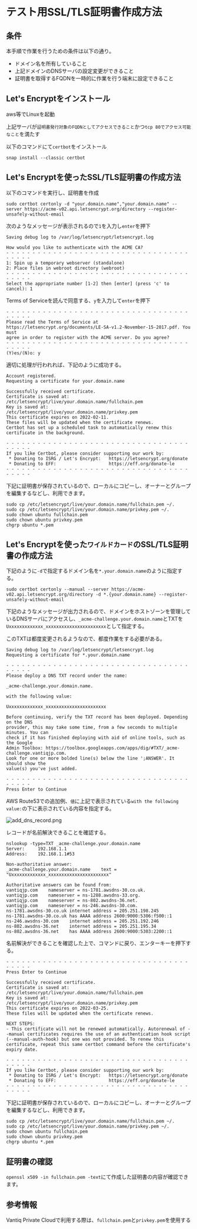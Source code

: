 # テスト用SSL/TLS証明書作成方法

## 条件

本手順で作業を行うための条件は以下の通り。

- ドメイン名を所有していること
- 上記ドメインのDNSサーバの設定変更ができること
- 証明書を取得するFQDNを一時的に作業を行う端末に設定できること

## Let's Encryptをインストール

aws等でLinuxを起動

上記サーバが`証明書発行対象のFQDNとしてアクセスできること`かつ`tcp 80でアクセス可能なこと`を満たす

以下のコマンドにて`certbot`をインストール

```sh:
snap install --classic certbot
```

## Let's Encryptを使ったSSL/TLS証明書の作成方法

以下のコマンドを実行し、証明書を作成

```sh:
sudo certbot certonly -d "your.domain.name","your.domain.name" --server https://acme-v02.api.letsencrypt.org/directory --register-unsafely-without-email
```

次のようなメッセージが表示されるので`1`を入力し`enter`を押下

```sh:
Saving debug log to /var/log/letsencrypt/letsencrypt.log

How would you like to authenticate with the ACME CA?
- - - - - - - - - - - - - - - - - - - - - - - - - - - - - - - - - - - - - - - -
1: Spin up a temporary webserver (standalone)
2: Place files in webroot directory (webroot)
- - - - - - - - - - - - - - - - - - - - - - - - - - - - - - - - - - - - - - - -
Select the appropriate number [1-2] then [enter] (press 'c' to cancel): 1
```

Terms of Serviceを読んで同意する、`y`を入力して`enter`を押下

```sh:
- - - - - - - - - - - - - - - - - - - - - - - - - - - - - - - - - - - - - - - -
Please read the Terms of Service at
https://letsencrypt.org/documents/LE-SA-v1.2-November-15-2017.pdf. You must
agree in order to register with the ACME server. Do you agree?
- - - - - - - - - - - - - - - - - - - - - - - - - - - - - - - - - - - - - - - -
(Y)es/(N)o: y
```

適切に処理が行われれば、下記のように成功する。

```sh:
Account registered.
Requesting a certificate for your.domain.name

Successfully received certificate.
Certificate is saved at: /etc/letsencrypt/live/your.domain.name/fullchain.pem
Key is saved at:         /etc/letsencrypt/live/your.domain.name/privkey.pem
This certificate expires on 2022-02-11.
These files will be updated when the certificate renews.
Certbot has set up a scheduled task to automatically renew this certificate in the background.

- - - - - - - - - - - - - - - - - - - - - - - - - - - - - - - - - - - - - - - -
If you like Certbot, please consider supporting our work by:
 * Donating to ISRG / Let's Encrypt:   https://letsencrypt.org/donate
 * Donating to EFF:                    https://eff.org/donate-le
- - - - - - - - - - - - - - - - - - - - - - - - - - - - - - - - - - - - - - - -
```

下記に証明書が保存されているので、ローカルにコピーし、オーナーとグループを編集するなどし、利用できます。

```sh:
sudo cp /etc/letsencrypt/live/your.domain.name/fullchain.pem ~/.
sudo cp /etc/letsencrypt/live/your.domain.name/privkey.pem ~/.
sudo chown ubuntu fullchain.pem
sudo chown ubuntu privkey.pem
chgrp ubuntu *.pem
```

## Let's Encryptを使った`ワイルドカード`のSSL/TLS証明書の作成方法

下記のように`-d`で指定するドメイン名を`*.your.domain.name`のように指定する。

```sh:
sudo certbot certonly --manual --server https://acme-v02.api.letsencrypt.org/directory -d *.{your.domain.name} --register-unsafely-without-email
```

下記のようなメッセージが出力されるので、ドメインをホストゾーンを管理しているDNSサーバにアクセスし、`_acme-challenge.your.domain.name`とTXTを`Uxxxxxxxxxxxxx_xxxxxxxxxxxxxxxxxxxxxxx`として指定する。

このTXTは都度変更されるようなので、都度作業をする必要がある。

```sh:
Saving debug log to /var/log/letsencrypt/letsencrypt.log
Requesting a certificate for *.your.domain.name

- - - - - - - - - - - - - - - - - - - - - - - - - - - - - - - - - - - - - - - -
Please deploy a DNS TXT record under the name:

_acme-challenge.your.domain.name.

with the following value:

Uxxxxxxxxxxxxx_xxxxxxxxxxxxxxxxxxxxxxx

Before continuing, verify the TXT record has been deployed. Depending on the DNS
provider, this may take some time, from a few seconds to multiple minutes. You can
check if it has finished deploying with aid of online tools, such as the Google
Admin Toolbox: https://toolbox.googleapps.com/apps/dig/#TXT/_acme-challenge.vantiqjp.com.
Look for one or more bolded line(s) below the line ';ANSWER'. It should show the
value(s) you've just added.

- - - - - - - - - - - - - - - - - - - - - - - - - - - - - - - - - - - - - - - -
Press Enter to Continue
```

AWS Route53での追加例、`値`に上記で表示されている`with the following value:`の下に表示されている内容を指定する。

![add_dns_record.png](../../imgs/add_dns_record.png)

レコードが名前解決できることを確認する。

```sh:
nslookup -type=TXT _acme-challenge.your.domain.name
Server:		192.168.1.1
Address:	192.168.1.1#53

Non-authoritative answer:
_acme-challenge.your.domain.name	text = "Uxxxxxxxxxxxxx_xxxxxxxxxxxxxxxxxxxxxxx"

Authoritative answers can be found from:
vantiqjp.com	nameserver = ns-1781.awsdns-30.co.uk.
vantiqjp.com	nameserver = ns-1288.awsdns-33.org.
vantiqjp.com	nameserver = ns-802.awsdns-36.net.
vantiqjp.com	nameserver = ns-246.awsdns-30.com.
ns-1781.awsdns-30.co.uk	internet address = 205.251.198.245
ns-1781.awsdns-30.co.uk	has AAAA address 2600:9000:5306:f500::1
ns-246.awsdns-30.com	internet address = 205.251.192.246
ns-802.awsdns-36.net	internet address = 205.251.195.34
ns-802.awsdns-36.net	has AAAA address 2600:9000:5303:2200::1
```

名前解決ができることを確認した上で、コマンドに戻り、エンターキーを押下する。

```sh:
- - - - - - - - - - - - - - - - - - - - - - - - - - - - - - - - - - - - - - - -
Press Enter to Continue

Successfully received certificate.
Certificate is saved at: /etc/letsencrypt/live/your.domain.name/fullchain.pem
Key is saved at:         /etc/letsencrypt/live/your.domain.name/privkey.pem
This certificate expires on 2022-03-25.
These files will be updated when the certificate renews.

NEXT STEPS:
- This certificate will not be renewed automatically. Autorenewal of --manual certificates requires the use of an authentication hook script (--manual-auth-hook) but one was not provided. To renew this certificate, repeat this same certbot command before the certificate's expiry date.

- - - - - - - - - - - - - - - - - - - - - - - - - - - - - - - - - - - - - - - -
If you like Certbot, please consider supporting our work by:
 * Donating to ISRG / Let's Encrypt:   https://letsencrypt.org/donate
 * Donating to EFF:                    https://eff.org/donate-le
- - - - - - - - - - - - - - - - - - - - - - - - - - - - - - - - - - - - - - - -
```

下記に証明書が保存されているので、ローカルにコピーし、オーナーとグループを編集するなどし、利用できます。

```sh:
sudo cp /etc/letsencrypt/live/your.domain.name/fullchain.pem ~/.
sudo cp /etc/letsencrypt/live/your.domain.name/privkey.pem ~/.
sudo chown ubuntu fullchain.pem
sudo chown ubuntu privkey.pem
chgrp ubuntu *.pem
```

## 証明書の確認

`openssl x509 -in fullchain.pem -text`にて作成した証明書の内容が確認できます。

## 参考情報

Vantiq Private Cloudで利用する際は、`fullchain.pem`と`privkey.pem`を使用する

